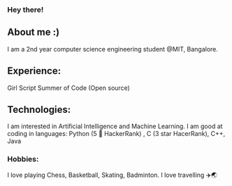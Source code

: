 ### Hey there!

## About me :)
I am a 2nd year computer science engineering student @MIT, Bangalore. 

## Experience: 
Girl Script Summer of Code (Open source) 

## Technologies:
I am interested in Artificial Intelligence and Machine Learning. 
I am good at coding in languages: Python (5 🌟 HackerRank) , C (3 star HacerRank), C++, Java

### Hobbies:
I love playing Chess, Basketball, Skating, Badminton. 
I love travelling ✈️🌏

<!--
**haiyashah/haiyashah** is a ✨ _special_ ✨ repository because its `README.md` (this file) appears on your GitHub profile.

Here are some ideas to get you started:

- 🔭 I’m currently working on ...
- 🌱 I’m currently learning ...
- 👯 I’m looking to collaborate on ...
- 🤔 I’m looking for help with ...
- 💬 Ask me about ...
- 📫 How to reach me: ...
- 😄 Pronouns: ...
- ⚡ Fun fact: ...
-->

